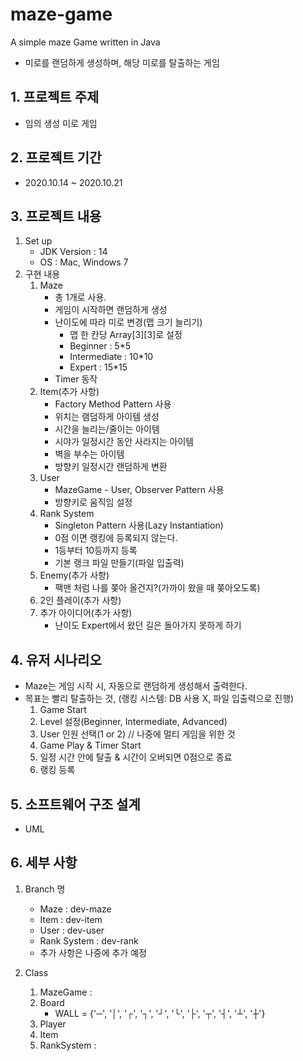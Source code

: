 # maze-game
A simple maze Game written in Java

* 미로를 랜덤하게 생성하며, 해당 미로를 탈출하는 게임

## 1. 프로젝트 주제
* 임의 생성 미로 게임

## 2. 프로젝트 기간
* 2020.10.14 ~ 2020.10.21

## 3. 프로젝트 내용
1. Set up
    * JDK Version : 14
    * OS : Mac, Windows 7
2. 구현 내용
    1. Maze
        * 총 1개로 사용.
        * 게임이 시작하면 랜덤하게 생성
        * 난이도에 따라 미로 변경(맵 크기 늘리기)
            * 맵 한 칸당 Array[3][3]로 설정    
            * Beginner : 5*5
            * Intermediate : 10*10
            * Expert : 15*15
        * Timer 동작
    2. Item(추가 사항)
        * Factory Method Pattern 사용
        * 위치는 램덤하게 아이템 생성
        * 시간을 늘리는/줄이는 아이템
        * 시야가 일정시간 동안 사라지는 아이템
        * 벽을 부수는 아이템
        * 방향키 일정시간 랜덤하게 변환
    3. User
        * MazeGame - User, Observer Pattern 사용
        * 방향키로 움직임 설정
    4. Rank System
        * Singleton Pattern 사용(Lazy Instantiation)
        * 0점 이면 랭킹에 등록되지 않는다.
        * 1등부터 10등까지 등록
        * 기본 랭크 파일 만들기(파일 입출력)
    5. Enemy(추가 사항)
        * 팩맨 처럼 나를 쫒아 올건지?(가까이 왔을 때 쫒아오도록)
    6. 2인 플레이(추가 사항)
    7. 추가 아이디어(추가 사항)
        * 난이도 Expert에서 왔던 길은 돌아가지 못하게 하기
         
## 4. 유저 시나리오
* Maze는 게임 시작 시, 자동으로 랜덤하게 생성해서 출력한다.
* 목표는 빨리 탈출하는 것, (랭킹 시스템: DB 사용 X, 파일 입출력으로 진행)
    1) Game Start
    2) Level 설정(Beginner, Intermediate, Advanced)
    3) User 인원 선택(1 or 2) // 나중에 멀티 게임을 위한 것
    4) Game Play & Timer Start
    5) 일정 시간 안에 탈출 & 시간이 오버되면 0점으로 종료
    6) 랭킹 등록

## 5. 소프트웨어 구조 설계
* UML


## 6. 세부 사항
1. Branch 명
    * Maze : dev-maze
    * Item : dev-item
    * User : dev-user
    * Rank System : dev-rank
    * 추가 사항은 나중에 추가 예정
    
2. Class
    1. MazeGame : 
    2. Board
        * WALL = {'─', '│', '┌', '┐', '┘', '└', '├', '┬', '┤', '┴', '┼'}
    3. Player
    4. Item
    5. RankSystem : 
